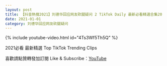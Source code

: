 ```yaml
---
layout: post
title: 【抖音熱搜2021】刘德华回应网友砍腿疑问 2 TikTok Daily 最新必看精選合集2021 01 01
date: 2021-01-01
category: 刘德华回应网友砍腿疑问
---
```


{% include youtube-video.html id="4Ts3Wf5Th5Q" %}

2021必看 最新精選 Top TikTok Trending Clips

喜歡請點贊轉發加訂閱 Like & Subscribe：[YouTube](https://www.youtube.com/channel/UCAoR7VcanIPd04uEq_GIylA/videos)

